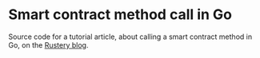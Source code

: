 # Smart contract method call in Go

Source code for a tutorial article, about calling a smart contract method in Go, on the [Rustery blog](https://rustery.com/posts/smart-contract-method-call-in-go/).
